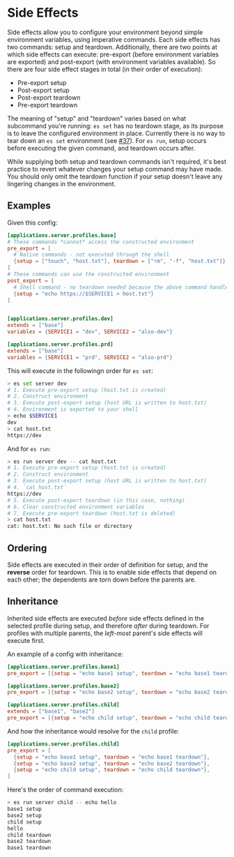 # Side Effects

Side effects allow you to configure your environment beyond simple environment variables, using imperative commands. Each side effects has two commands: setup and teardown. Additionally, there are two points at which side effects can execute: pre-export (before environment variables are exported) and post-export (with environment variables available). So there are four side effect stages in total (in their order of execution):

- Pre-export setup
- Post-export setup
- Post-export teardown
- Pre-export teardown

The meaning of "setup" and "teardown" varies based on what subcommand you're running: `es set` has no teardown stage, as its purpose is to leave the configured environment in place. Currently there is no way to tear down an `es set` environment (see [#37](https://github.com/LucasPickering/env-select/issues/37)). For `es run`, setup occurs before executing the given command, and teardown occurs after.

While supplying both setup and teardown commands isn't required, it's best practice to revert whatever changes your setup command may have made. You should only omit the teardown function if your setup doesn't leave any lingering changes in the environment.

## Examples

Given this config:

```toml
[applications.server.profiles.base]
# These commands *cannot* access the constructed environment
pre_export = [
  # Native commands - not executed through the shell
  {setup = ["touch", "host.txt"], teardown = ["rm", "-f", "host.txt"]}
]
# These commands can use the constructed environment
post_export = [
  # Shell command - no teardown needed because the above command handles it
  {setup = "echo https://$SERVICE1 > host.txt"}
]


[applications.server.profiles.dev]
extends = ["base"]
variables = {SERVICE1 = "dev", SERVICE2 = "also-dev"}

[applications.server.profiles.prd]
extends = ["base"]
variables = {SERVICE1 = "prd", SERVICE2 = "also-prd"}
```

This will execute in the followingn order for `es set`:

```sh
> es set server dev
# 1. Execute pre-export setup (host.txt is created)
# 2. Construct environment
# 3. Execute post-export setup (host URL is written to host.txt)
# 4. Environment is exported to your shell
> echo $SERVICE1
dev
> cat host.txt
https://dev
```

And for `es run`:

```sh
> es run server dev -- cat host.txt
# 1. Execute pre-export setup (host.txt is created)
# 2. Construct environment
# 3. Execute post-export setup (host URL is written to host.txt)
# 4. `cat host.txt`
https://dev
# 5. Execute post-export teardown (in this case, nothing)
# 6. Clear constructed environment variables
# 7. Execute pre-export teardown (host.txt is deleted)
> cat host.txt
cat: host.txt: No such file or directory
```

## Ordering

Side effects are executed in their order of definition for setup, and the **reverse** order for teardown. This is to enable side effects that depend on each other; the dependents are torn down before the parents are.

## Inheritance

Inherited side effects are executed _before_ side effects defined in the selected profile during setup, and therefore _after_ during teardown. For profiles with multiple parents, the _left-most_ parent's side effects will execute first.

An example of a config with inheritance:

```toml
[applications.server.profiles.base1]
pre_export = [{setup = "echo base1 setup", teardown = "echo base1 teardown"}]

[applications.server.profiles.base2]
pre_export = [{setup = "echo base2 setup", teardown = "echo base2 teardown"}]

[applications.server.profiles.child]
extends = ["base1", "base2"]
pre_export = [{setup = "echo child setup", teardown = "echo child teardown"}]
```

And how the inheritance would resolve for the `child` profile:

```toml
[applications.server.profiles.child]
pre_export = [
  {setup = "echo base1 setup", teardown = "echo base1 teardown"},
  {setup = "echo base2 setup", teardown = "echo base2 teardown"},
  {setup = "echo child setup", teardown = "echo child teardown"},
]
```

Here's the order of command execution:

```sh
> es run server child -- echo hello
base1 setup
base2 setup
child setup
hello
child teardown
base2 teardown
base1 teardown
```
